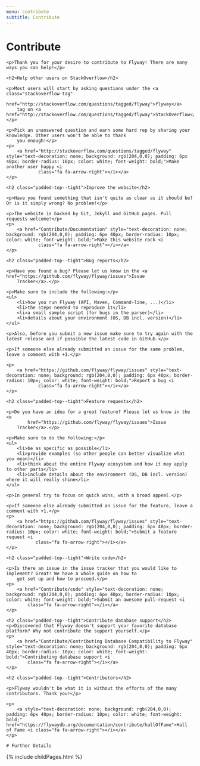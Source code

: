 ```yaml
---
menu: contribute
subtitle: Contribute
---
```

<div id="contribute">
    <h1>Contribute</h1>

    <p>Thank you for your desire to contribute to Flyway! There are many ways you can help!</p>

    <h2>Help other users on StackOverflow</h2>

    <p>Most users will start by asking questions under the <a class="stackoverflow-tag"
                                                              href="http://stackoverflow.com/questions/tagged/flyway">flyway</a>
        tag on <a href="http://stackoverflow.com/questions/tagged/flyway">StackOverflow</a>.</p>

    <p>Pick an unanswered question and earn some hard rep by sharing your knowledge. Other users won't be able to thank
        you enough!</p>
    <p>
        <a href="http://stackoverflow.com/questions/tagged/flyway" style="text-decoration: none; background: rgb(204,0,0); padding: 6px 40px; border-radius: 10px; color: white; font-weight: bold;">Make another user happy <i
                class="fa fa-arrow-right"></i></a>
    </p>

    <h2 class="padded-top--tight">Improve the website</h2>

    <p>Have you found something that isn't quite as clear as it should be? Or is it simply wrong? No problem!</p>

    <p>The website is backed by Git, Jekyll and GitHub pages. Pull requests welcome!</p>
    <p>
        <a href="Contribute/Documentation" style="text-decoration: none; background: rgb(204,0,0); padding: 6px 40px; border-radius: 10px; color: white; font-weight: bold;">Make this website rock <i
                class="fa fa-arrow-right"></i></a>
    </p>

    <h2 class="padded-top--tight">Bug reports</h2>

    <p>Have you found a bug? Please let us know in the <a href="https://github.com/flyway/flyway/issues">Issue
        Tracker</a>.</p>

    <p>Make sure to include the following:</p>
    <ul>
        <li>how you run Flyway (API, Maven, Command-line, ...)</li>
        <li>the steps needed to reproduce it</li>
        <li>a small sample script (for bugs in the parser)</li>
        <li>details about your environment (OS, DB incl. version)</li>
    </ul>

    <p>Also, before you submit a new issue make sure to try again with the latest release and if possible the latest code in GitHub.</p>

    <p>If someone else already submitted an issue for the same problem, leave a comment with +1.</p>

    <p>
        <a href="https://github.com/flyway/flyway/issues" style="text-decoration: none; background: rgb(204,0,0); padding: 6px 40px; border-radius: 10px; color: white; font-weight: bold;">Report a bug <i
                class="fa fa-arrow-right"></i></a>
    </p>

    <h2 class="padded-top--tight">Feature requests</h2>

    <p>Do you have an idea for a great feature? Please let us know in the <a
            href="https://github.com/flyway/flyway/issues">Issue
        Tracker</a>.</p>

    <p>Make sure to do the following:</p>
    <ul>
        <li>be as specific as possible</li>
        <li>provide examples (so other people can better visualize what you mean)</li>
        <li>think about the entire Flyway ecosystem and how it may apply to other parts</li>
        <li>include details about the environment (OS, DB incl. version) where it will really shine</li>
    </ul>

    <p>In general try to focus on quick wins, with a broad appeal.</p>

    <p>If someone else already submitted an issue for the feature, leave a comment with +1.</p>
    <p>
        <a href="https://github.com/flyway/flyway/issues" style="text-decoration: none; background: rgb(204,0,0); padding: 6px 40px; border-radius: 10px; color: white; font-weight: bold;">Submit a feature request <i
               class="fa fa-arrow-right"></i></a>
    </p>

    <h2 class="padded-top--tight">Write code</h2>

    <p>Is there an issue in the issue tracker that you would like to implement? Great! We have a whole guide on how to
        get set up and how to proceed.</p>
    <p>
        <a href="Contribute/code" style="text-decoration: none; background: rgb(204,0,0); padding: 6px 40px; border-radius: 10px; color: white; font-weight: bold;">Submit an awesome pull-request <i
            class="fa fa-arrow-right"></i></a>
    </p>

    <h2 class="padded-top--tight">Contribute database support</h2>
    <p>Discovered that Flyway doesn't support your favorite database platform? Why not contribute the support yourself.</p>
    <p>
        <a href="Contribute/Contributing Database Compatibility to Flyway" style="text-decoration: none; background: rgb(204,0,0); padding: 6px 40px; border-radius: 10px; color: white; font-weight: bold;">Contributing database support <i
            class="fa fa-arrow-right"></i></a>
    </p>

    <h2 class="padded-top--tight">Contributors</h2>

    <p>Flyway wouldn't be what it is without the efforts of the many contributors. Thank you!</p>

    <p>
        <a style="text-decoration: none; background: rgb(204,0,0); padding: 6px 40px; border-radius: 10px; color: white; font-weight: bold;" href="https://flywaydb.org/documentation/contribute/hallOfFame">Hall of Fame <i class="fa fa-arrow-right"></i></a>
    </p>

    # Further Details
</div>

<div id="children">
{% include childPages.html %}
</div>


